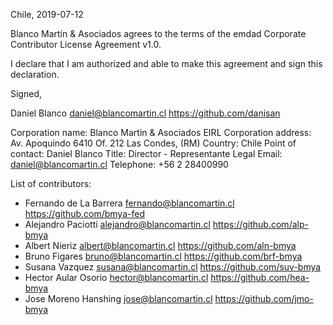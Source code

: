Chile, 2019-07-12

Blanco Martín & Asociados agrees to the terms of the emdad Corporate Contributor License
Agreement v1.0.

I declare that I am authorized and able to make this agreement and sign this
declaration.

Signed,

Daniel Blanco daniel@blancomartin.cl https://github.com/danisan

Corporation name: Blanco Martin & Asociados EIRL
Corporation address: Av. Apoquindo 6410
                     Of. 212 Las Condes, (RM)
Country: Chile
Point of contact: Daniel Blanco
Title: Director - Representante Legal
Email: daniel@blancomartin.cl
Telephone: +56 2 28400990

List of contributors:

* Fernando de La Barrera fernando@blancomartin.cl https://github.com/bmya-fed
* Alejandro Paciotti alejandro@blancomartin.cl https://github.com/alp-bmya
* Albert Nieriz albert@blancomartin.cl https://github.com/aln-bmya
* Bruno Figares bruno@blancomartin.cl https://github.com/brf-bmya
* Susana Vazquez susana@blancomartin.cl https://github.com/suv-bmya
* Hector Aular Osorio hector@blancomartin.cl https://github.com/hea-bmya
* Jose Moreno Hanshing jose@blancomartin.cl https://github.com/jmo-bmya
